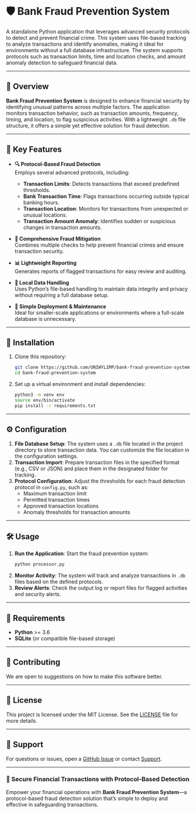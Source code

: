 # 🛡️ Bank Fraud Prevention System

A standalone Python application that leverages advanced security protocols to detect and prevent financial crime. This system uses file-based tracking to analyze transactions and identify anomalies, making it ideal for environments without a full database infrastructure. The system supports protocols such as transaction limits, time and location checks, and amount anomaly detection to safeguard financial data.

---

## 📌 Overview

**Bank Fraud Prevention System** is designed to enhance financial security by identifying unusual patterns across multiple factors. The application monitors transaction behavior, such as transaction amounts, frequency, timing, and location, to flag suspicious activities. With a lightweight `.db` file structure, it offers a simple yet effective solution for fraud detection.

---

## 🚀 Key Features

- **🔍 Protocol-Based Fraud Detection**  
  Employs several advanced protocols, including:
  - **Transaction Limits**: Detects transactions that exceed predefined thresholds.
  - **Bank Transaction Time**: Flags transactions occurring outside typical banking hours.
  - **Transaction Location**: Monitors for transactions from unexpected or unusual locations.
  - **Transaction Amount Anomaly**: Identifies sudden or suspicious changes in transaction amounts.

- **🛑 Comprehensive Fraud Mitigation**  
  Combines multiple checks to help prevent financial crimes and ensure transaction security.

- **📊 Lightweight Reporting**  
  Generates reports of flagged transactions for easy review and auditing.

- **🔐 Local Data Handling**  
  Uses Python’s file-based handling to maintain data integrity and privacy without requiring a full database setup.

- **📁 Simple Deployment & Maintenance**  
  Ideal for smaller-scale applications or environments where a full-scale database is unnecessary.

---

## 📂 Installation

1. Clone this repository:
   ```bash
   git clone https://github.com/UNIWYLIMP/bank-fraud-prevention-system.git
   cd bank-fraud-prevention-system
   ```

2. Set up a virtual environment and install dependencies:
   ```bash
   python3 -m venv env
   source env/bin/activate
   pip install -r requirements.txt
   ```

---

## ⚙️ Configuration

1. **File Database Setup**: The system uses a `.db` file located in the project directory to store transaction data. You can customize the file location in the configuration settings.
2. **Transaction Import**: Prepare transaction files in the specified format (e.g., CSV or JSON) and place them in the designated folder for tracking.
3. **Protocol Configuration**: Adjust the thresholds for each fraud detection protocol in `config.py`, such as:
   - Maximum transaction limit
   - Permitted transaction times
   - Approved transaction locations
   - Anomaly thresholds for transaction amounts

---

## 🛠 Usage

1. **Run the Application**: Start the fraud prevention system:
   ```bash
   python processor.py
   ```
2. **Monitor Activity**: The system will track and analyze transactions in `.db` files based on the defined protocols.
3. **Review Alerts**: Check the output log or report files for flagged activities and security alerts.

---

## 📝 Requirements

- **Python** >= 3.6
- **SQLite** (or compatible file-based storage)

---

## 🤝 Contributing

We are open to suggestions on how to make this software better.

---

## 📄 License

This project is licensed under the MIT License. See the [LICENSE](./LICENSE) file for more details.

---

## 💬 Support

For questions or issues, open a [GitHub Issue](https://github.com/UNIWYLIMP/bank-fraud-prevention-system/issues) or contact [Support](mailto:uniwylimp@gmail.com).

---

### 🎉 Secure Financial Transactions with Protocol-Based Detection

Empower your financial operations with **Bank Fraud Prevention System**—a protocol-based fraud detection solution that’s simple to deploy and effective in safeguarding transactions.
